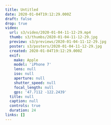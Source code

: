 ```yaml
---
title: Untitled
date: 2020-01-04T19:12:29.000Z
draft: false
drop: true
video:
  url: s3/video/2020-01-04-11-12-29.mp4
  thumb: s3/thumbs/2020-01-04-11-12-29.jpg
  preview: s3/previews/2020-01-04-11-12-29.jpg
  poster: s3/posters/2020-01-04-11-12-29.jpg
  created: 2020-01-04T19:12:29.000Z
  exif:
    make: Apple
    model: 'iPhone 7'
    lens: null
    iso: null
    aperture: null
    shutter_speed: null
    focal_length: null
    gps: '47.7112 -122.2439'
  title: null
  caption: null
  controls: true
  duration: 24
links: []
---
```

